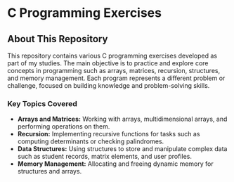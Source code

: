 # C Programming Exercises

## About This Repository

This repository contains various C programming exercises developed as part of my studies. The main objective is to practice and explore core concepts in programming such as arrays, matrices, recursion, structures, and memory management. Each program represents a different problem or challenge, focused on building knowledge and problem-solving skills.

### Key Topics Covered
- **Arrays and Matrices:** Working with arrays, multidimensional arrays, and performing operations on them.
- **Recursion:** Implementing recursive functions for tasks such as computing determinants or checking palindromes.
- **Data Structures:** Using structures to store and manipulate complex data such as student records, matrix elements, and user profiles.
- **Memory Management:** Allocating and freeing dynamic memory for structures and arrays.


